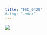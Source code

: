 ```yaml
---
title: "DSC_0420"
#slug: "index"
---
```


[![](/wp-content/2015/05/DSC_0420-300x201.jpg)](/wp-content/2015/05/DSC_0420.jpg)